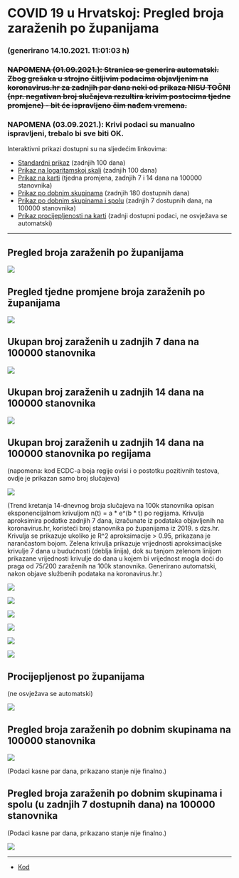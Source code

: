# COVID 19 u Hrvatskoj: Pregled broja zaraženih po županijama

### (generirano 14.10.2021. 11:01:03 h)

### ~~NAPOMENA (01.09.2021.): Stranica se generira automatski. Zbog grešaka u strojno čitljivim podacima objavljenim na koronavirus.hr za zadnjih par dana neki od prikaza NISU TOČNI (npr. negativan broj slučajeva rezultira krivim postocima tjedne promjene) - bit će ispravljeno čim nađem vremena.~~

### NAPOMENA (03.09.2021.): Krivi podaci su manualno ispravljeni, trebalo bi sve biti OK.

Interaktivni prikazi dostupni su na sljedećim linkovima:

- [Standardni prikaz](html/index.html) (zadnjih 100 dana)
- [Prikaz na logaritamskoj skali](html/index_log.html) (zadnjih 100 dana)
- [Prikaz na karti](html/index_map.html) (tjedna promjena, zadnjih 7 i 14 dana na 100000 stanovnika)
- [Prikaz po dobnim skupinama](html/index_per_age.html) (zadnjih 180 dostupnih dana)
- [Prikaz po dobnim skupinama i spolu](html/index_pyramid.html) (zadnjih 7 dostupnih dana, na 100000 stanovnika)
- [Prikaz procijepljenosti na karti](html/index_vaccination.html) (zadnji dostupni podaci, ne osvježava se automatski)

-----

## Pregled broja zaraženih po županijama

![](img/2021_10_13_line_plots.png)

## Pregled tjedne promjene broja zaraženih po županijama

![](img/2021_10_13_map.png)

## Ukupan broj zaraženih u zadnjih 7 dana na 100000 stanovnika

![](img/2021_10_13_map_7_day_per_100k.png)

## Ukupan broj zaraženih u zadnjih 14 dana na 100000 stanovnika

![](img/2021_10_13_map_14_day_per_100k.png)

## Ukupan broj zaraženih u zadnjih 14 dana na 100000 stanovnika po regijama

(napomena: kod ECDC-a boja regije ovisi i o postotku pozitivnih testova, ovdje je prikazan samo broj slučajeva)

![](img/2021_10_13_map_14_day_per_100k_region.png)

(Trend kretanja 14-dnevnog broja slučajeva na 100k stanovnika opisan eksponencijalnom krivuljom n(t) = a * e^(b * t) po regijama. Krivulja aproksimira podatke zadnjih 7 dana, izračunate iz podataka objavljenih na koronavirus.hr, koristeći broj stanovnika po županijama iz 2019. s dzs.hr. Krivulja se prikazuje ukoliko je R^2 aproksimacije > 0.95, prikazana je narančastom bojom. Zelena krivulja prikazuje vrijednosti aproksimacijske krivulje 7 dana u budućnosti (deblja linija), dok su tanjom zelenom linijom prikazane vrijednosti krivulje do dana u kojem bi vrijednost mogla doći do praga od 75/200 zaraženih na 100k stanovnika. Generirano automatski, nakon objave službenih podataka na koronavirus.hr.)

![](img/2021_10_13_current_Jadranska_Hrvatska.png)

![](img/2021_10_13_current_Panonska_Hrvatska.png)

![](img/2021_10_13_current_Grad_Zagreb.png)

![](img/2021_10_13_current_Sjeverna_Hrvatska.png)

![](img/2021_10_13_current_Republika_Hrvatska.png)

![](img/2021_10_13_cases_hospitalisations_deaths_Republika_Hrvatska.png)

## Procijepljenost po županijama

(ne osvježava se automatski)

![](img/2021_10_13_vaccination.png)

## Pregled broja zaraženih po dobnim skupinama na 100000 stanovnika

![](img/2021_10_13_per_age_group.png)

(Podaci kasne par dana, prikazano stanje nije finalno.)

## Pregled broja zaraženih po dobnim skupinama i spolu (u zadnjih 7 dostupnih dana) na 100000 stanovnika

(Podaci kasne par dana, prikazano stanje nije finalno.)

![](img/2021_10_13_pyramid.png)

-----

- [Kod](https://github.com/ppalasek/covid_plots_croatia)

